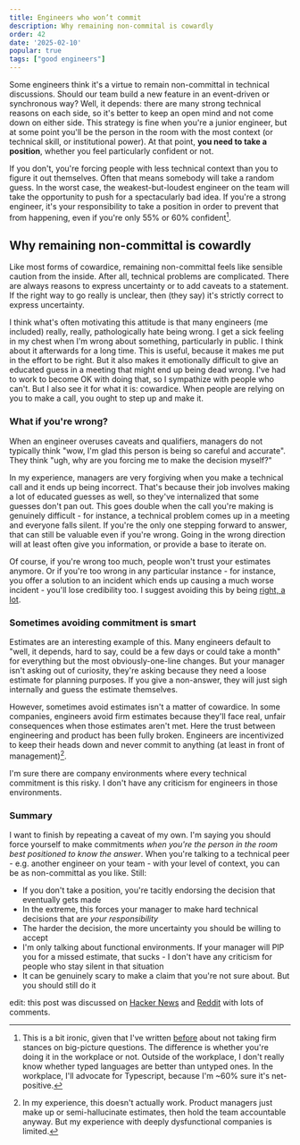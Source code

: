 ```yaml
---
title: Engineers who won’t commit
description: Why remaining non-commital is cowardly
order: 42
date: '2025-02-10'
popular: true
tags: ["good engineers"]
---
```


Some engineers think it's a virtue to remain non-committal in technical discussions. Should our team build a new feature in an event-driven or synchronous way? Well, it depends: there are many strong technical reasons on each side, so it's better to keep an open mind and not come down on either side. This strategy is fine when you're a junior engineer, but at some point you'll be the person in the room with the most context (or technical skill, or institutional power). At that point, **you need to take a position**, whether you feel particularly confident or not. 

If you don't, you're forcing people with less technical context than you to figure it out themselves. Often that means somebody will take a random guess. In the worst case, the weakest-but-loudest engineer on the team will take the opportunity to push for a spectacularly bad idea. If you're a strong engineer, it's your responsibility to take a position in order to prevent that from happening, even if you're only 55% or 60% confident[^1].

## Why remaining non-committal is cowardly

Like most forms of cowardice, remaining non-committal feels like sensible caution from the inside. After all, technical problems are complicated. There are always reasons to express uncertainty or to add caveats to a statement. If the right way to go really is unclear, then (they say) it's strictly correct to express uncertainty.

I think what's often motivating this attitude is that many engineers (me included) really, really, pathologically hate being wrong. I get a sick feeling in my chest when I'm wrong about something, particularly in public. I think about it afterwards for a long time. This is useful, because it makes me put in the effort to be right. But it also makes it emotionally difficult to give an educated guess in a meeting that might end up being dead wrong. I've had to work to become OK with doing that, so I sympathize with people who can't. But I also see it for what it is: cowardice. When people are relying on you to make a call, you ought to step up and make it.

### What if you're wrong?

When an engineer overuses caveats and qualifiers, managers do not typically think "wow, I'm glad this person is being so careful and accurate". They think "ugh, why are you forcing me to make the decision myself?"

In my experience, managers are very forgiving when you make a technical call and it ends up being incorrect. That's because their job involves making a lot of educated guesses as well, so they've internalized that some guesses don't pan out. This goes double when the call you're making is genuinely difficult - for instance, a technical problem comes up in a meeting and everyone falls silent. If you're the only one stepping forward to answer, that can still be valuable even if you're wrong. Going in the wrong direction will at least often give you information, or provide a base to iterate on.

Of course, if you're wrong too much, people won't trust your estimates anymore. Or if you're too wrong in any particular instance - for instance, you offer a solution to an incident which ends up causing a much worse incident - you'll lose credibility too. I suggest avoiding this by being [right, a lot](/being-right-a-lot).

### Sometimes avoiding commitment is smart

Estimates are an interesting example of this. Many engineers default to "well, it depends, hard to say, could be a few days or could take a month" for everything but the most obviously-one-line changes. But your manager isn't asking out of curiosity, they're asking because they need a loose estimate for planning purposes. If you give a non-answer, they will just sigh internally and guess the estimate themselves.

However, sometimes avoid estimates isn't a matter of cowardice. In some companies, engineers avoid firm estimates because they'll face real, unfair consequences when those estimates aren't met. Here the trust between engineering and product has been fully broken. Engineers are incentivized to keep their heads down and never commit to anything (at least in front of management)[^2].

I'm sure there are company environments where every technical commitment is this risky. I don't have any criticism for engineers in those environments.

### Summary

I want to finish by repeating a caveat of my own. I'm saying you should force yourself to make commitments _when you're the person in the room best positioned to know the answer_. When you're talking to a technical peer - e.g. another engineer on your team - with your level of context, you can be as non-committal as you like. Still:

- If you don't take a position, you're tacitly endorsing the decision that eventually gets made
- In the extreme, this forces your manager to make hard technical decisions that are _your responsibility_
- The harder the decision, the more uncertainty you should be willing to accept
- I'm only talking about functional environments. If your manager will PIP you for a missed estimate, that sucks - I don't have any criticism for people who stay silent in that situation
- It can be genuinely scary to make a claim that you're not sure about. But you should still do it

edit: this post was discussed on [Hacker News](https://news.ycombinator.com/item?id=43678914) and [Reddit](https://www.reddit.com/r/programming/comments/1jyxu3p/engineers_who_wont_commit/) with lots of comments.

[^1]: This is a bit ironic, given that I've written [before](/confidence) about not taking firm stances on big-picture questions. The difference is whether you're doing it in the workplace or not. Outside of the workplace, I don't really know whether typed languages are better than untyped ones. In the workplace, I'll advocate for Typescript, because I'm ~60% sure it's net-positive.

[^2]: In my experience, this doesn't actually work. Product managers just make up or semi-hallucinate estimates, then hold the team accountable anyway. But my experience with deeply dysfunctional companies is limited.